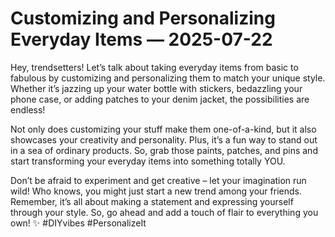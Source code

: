# Customizing and Personalizing Everyday Items — 2025-07-22

Hey, trendsetters! Let’s talk about taking everyday items from basic to fabulous by customizing and personalizing them to match your unique style. Whether it’s jazzing up your water bottle with stickers, bedazzling your phone case, or adding patches to your denim jacket, the possibilities are endless!

Not only does customizing your stuff make them one-of-a-kind, but it also showcases your creativity and personality. Plus, it’s a fun way to stand out in a sea of ordinary products. So, grab those paints, patches, and pins and start transforming your everyday items into something totally YOU.

Don’t be afraid to experiment and get creative – let your imagination run wild! Who knows, you might just start a new trend among your friends. Remember, it’s all about making a statement and expressing yourself through your style. So, go ahead and add a touch of flair to everything you own! ✨ #DIYvibes #PersonalizeIt